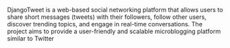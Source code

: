 DjangoTweet is a web-based social networking platform that allows users to share short messages (tweets) with their followers, follow other users, discover trending topics, and engage in real-time conversations. The project aims to provide a user-friendly and scalable microblogging platform similar to Twitter
